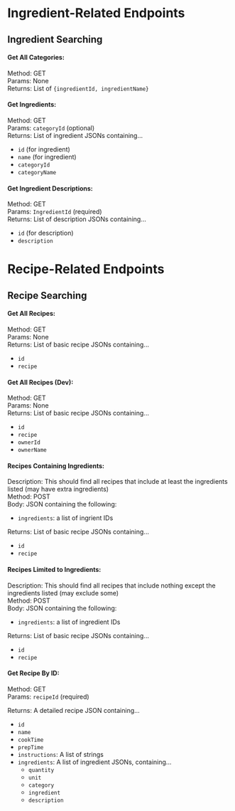 # Ingredient-Related Endpoints

## Ingredient Searching

#### Get All Categories:
Method: GET  
Params: None  
Returns: List of `{ingredientId, ingredientName}`  

#### Get Ingredients:
Method: GET  
Params: `categoryId` (optional)  
Returns: List of ingredient JSONs containing...
- `id` (for ingredient)
- `name` (for ingredient)
- `categoryId`
- `categoryName`

#### Get Ingredient Descriptions:
Method: GET  
Params: `IngredientId` (required)  
Returns: List of description JSONs containing...
- `id` (for description)
- `description`

# Recipe-Related Endpoints

## Recipe Searching

#### Get All Recipes:
Method: GET  
Params: None  
Returns: List of basic recipe JSONs containing...
- `id`
- `recipe`

#### Get All Recipes (Dev):
Method: GET  
Params: None  
Returns: List of basic recipe JSONs containing...
- `id`
- `recipe`
- `ownerId`
- `ownerName`

#### Recipes Containing Ingredients:
Description: This should find all recipes that include at least the ingredients 
listed (may have extra ingredients)  
Method: POST  
Body: JSON containing the following:
- `ingredients`: a list of ingrient IDs  

Returns: List of basic recipe JSONs containing...
- `id`
- `recipe`

#### Recipes Limited to Ingredients:
Description: This should find all recipes that include nothing except the 
ingredients listed (may exclude some)  
Method: POST  
Body: JSON containing the following:
- `ingredients`: a list of ingredient IDs  

Returns: List of basic recipe JSONs containing...
- `id`
- `recipe`

#### Get Recipe By ID:
Method: GET  
Params: `recipeId` (required)

Returns: A detailed recipe JSON containing...
- `id`
- `name`
- `cookTime`
- `prepTime`
- `instructions`: A list of strings
- `ingredients`: A list of ingredient JSONs, containing...
    - `quantity`
    - `unit`
    - `category`
    - `ingredient`
    - `description`









